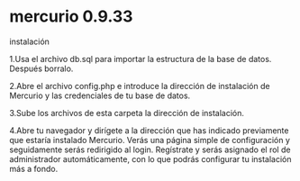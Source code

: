 # mercurio 0.9.33

instalación

  1.Usa el archivo db.sql para importar la estructura de la base de datos. Después borralo.
  
  2.Abre el archivo config.php e introduce la dirección de instalación de Mercurio y las credenciales de tu base de datos.
  
  3.Sube los archivos de esta carpeta la dirección de instalación.
  
  4.Abre tu navegador y dirígete a la dirección que has indicado previamente que estaría instalado Mercurio. Verás
una página simple de configuración y seguidamente serás redirigido al login. Regístrate y serás asignado el rol de administrador
automáticamente, con lo que podrás configurar tu instalación más a fondo.
